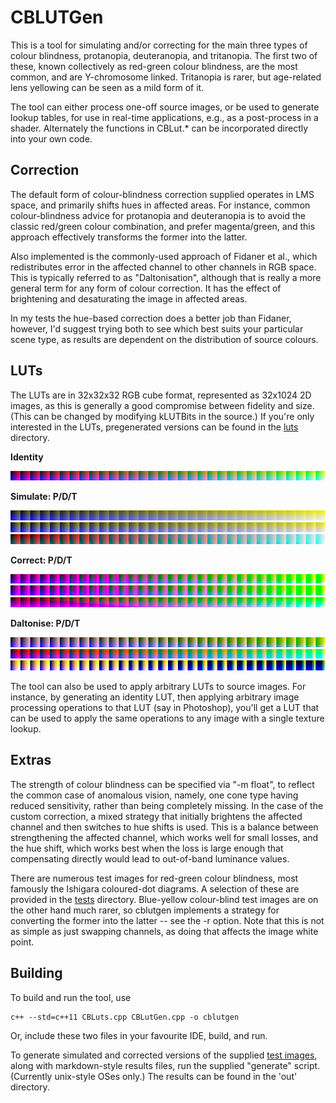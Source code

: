 CBLUTGen
========

This is a tool for simulating and/or correcting for the main three types of
colour blindness, protanopia, deuteranopia, and tritanopia. The first two of
these, known collectively as red-green colour blindness, are the most common,
and are Y-chromosome linked. Tritanopia is rarer, but age-related lens yellowing
can be seen as a mild form of it.

The tool can either process one-off source images, or be used to generate lookup
tables, for use in real-time applications, e.g., as a post-process in a shader.
Alternately the functions in CBLut.* can be incorporated directly into your own
code.

Correction
----------

The default form of colour-blindness correction supplied operates in LMS space,
and primarily shifts hues in affected areas. For instance, common
colour-blindness advice for protanopia and deuteranopia is to avoid the classic
red/green colour combination, and prefer magenta/green, and this approach
effectively transforms the former into the latter.

Also implemented is the commonly-used approach of Fidaner et al., which
redistributes error in the affected channel to other channels in RGB space. This
is typically referred to as "Daltonisation", although that is really a more
general term for any form of colour correction. It has the effect of brightening
and desaturating the image in affected areas.

In my tests the hue-based correction does a better job than Fidaner, however,
I'd suggest trying both to see which best suits your particular scene type, as
results are dependent on the distribution of source colours.

LUTs
----

The LUTs are in 32x32x32 RGB cube format, represented as 32x1024 2D images, as
this is generally a good compromise between fidelity and size. (This can be
changed by modifying kLUTBits in the source.) If you're only interested in the
LUTs, pregenerated versions can be found in the [luts](luts) directory.

__Identity__

![](luts/identity_lut.png)

__Simulate: P/D/T__

![](luts/protanope_simulate_lut.png)
![](luts/deuteranope_simulate_lut.png)
![](luts/tritanope_simulate_lut.png)

__Correct: P/D/T__

![](luts/protanope_correct_lut.png)
![](luts/deuteranope_correct_lut.png)
![](luts/tritanope_correct_lut.png)

__Daltonise: P/D/T__

![](luts/protanope_daltonise_lut.png)
![](luts/deuteranope_daltonise_lut.png)
![](luts/tritanope_daltonise_lut.png)

The tool can also be used to apply arbitrary LUTs to source images. For
instance, by generating an identity LUT, then applying arbitrary image
processing operations to that LUT (say in Photoshop), you'll get a LUT that can
be used to apply the same operations to any image with a single texture lookup.

Extras
------

The strength of colour blindness can be specified via "-m float", to reflect the
common case of anomalous vision, namely, one cone type having reduced
sensitivity, rather than being completely missing. In the case of the custom
correction, a mixed strategy that initially brightens the affected channel and
then switches to hue shifts is used. This is a balance between strengthening the
affected channel, which works well for small losses, and the hue shift, which
works best when the loss is large enough that compensating directly would lead
to out-of-band luminance values.

There are numerous test images for red-green colour blindness, most famously the
Ishigara coloured-dot diagrams. A selection of these are provided in the
[tests](tests) directory. Blue-yellow colour-blind test images are on the other
hand much rarer, so cblutgen implements a strategy for converting the former
into the latter -- see the -r option. Note that this is not as simple as just
swapping channels, as doing that affects the image white point.

Building
--------

To build and run the tool, use

    c++ --std=c++11 CBLuts.cpp CBLutGen.cpp -o cblutgen

Or, include these two files in your favourite IDE, build, and run.

To generate simulated and corrected versions of the supplied [test
images](tests), along with markdown-style results files, run the supplied
"generate" script. (Currently unix-style OSes only.) The results can be found in
the 'out' directory.
